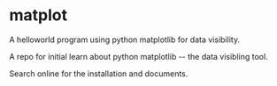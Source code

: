 # matplot
A helloworld program using python matplotlib for data visibility. 

A repo for initial learn about python matplotlib -- the data visibling tool. 

Search online for the installation and documents. 

